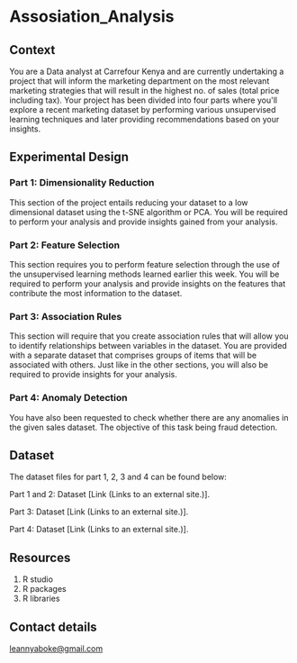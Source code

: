 # Assosiation_Analysis

## Context
You are a Data analyst at Carrefour Kenya and are currently undertaking a project that will inform the marketing 
department on the most relevant marketing strategies that will result in the highest no. of sales (total price including tax). 
Your project has been divided into four parts where you'll explore a recent marketing dataset by performing various 
unsupervised learning techniques and later providing recommendations based on your insights.

## Experimental Design

### Part 1: Dimensionality Reduction

This section of the project entails reducing your dataset to a low dimensional dataset using the t-SNE algorithm or PCA. 
You will be required to perform your analysis and provide insights gained from your analysis.

### Part 2: Feature Selection

This section requires you to perform feature selection through the use of the unsupervised learning methods learned
earlier this week. You will be required to perform your analysis and provide insights on the features that contribute the most information to the dataset.

### Part 3: Association Rules

This section will require that you create association rules that will allow you to identify relationships between
variables in the dataset. You are provided with a separate dataset that comprises groups of items that will be associated
with others. Just like in the other sections, you will also be required to provide insights for your analysis.

### Part 4: Anomaly Detection

You have also been requested to check whether there are any anomalies in the given sales dataset. The objective of this task being fraud detection.

## Dataset

The dataset files for part 1, 2, 3 and 4 can be found below:

Part 1 and 2: Dataset [Link (Links to an external site.)].

Part 3: Dataset [Link (Links to an external site.)].

Part 4: Dataset [Link (Links to an external site.)].


## Resources
1. R studio
2. R packages
3. R libraries

## Contact details
leannyaboke@gmail.com
